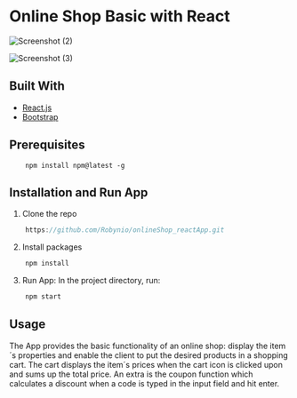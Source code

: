 # Online Shop Basic with React

![Screenshot (2)](https://user-images.githubusercontent.com/79979477/173051270-1fe9d97b-b4eb-4513-9051-320143a13216.png)

![Screenshot (3)](https://user-images.githubusercontent.com/79979477/173051778-a0ed87ae-7bd0-4ff5-87e9-f87978f483de.png)

## Built With

- [React.js](https://reactjs.org/docs/getting-started.html)
- [Bootstrap](https://getbootstrap.com/docs/5.1/getting-started/introduction/)

## Prerequisites

```
    npm install npm@latest -g
```

## Installation and Run App

1. Clone the repo

```javascript
    https://github.com/Robynio/onlineShop_reactApp.git
```

2. Install packages

```javascript
    npm install
```

3. Run App: In the project directory, run:

```javascript
    npm start
```

## Usage

The App provides the basic functionality of an online shop: display the item´s properties and enable the client to put the desired products in a shopping cart.
The cart displays the item´s prices when the cart icon is clicked upon and sums up the total price.
An extra is the coupon function which calculates a discount when a code is typed in the input field and hit enter.
